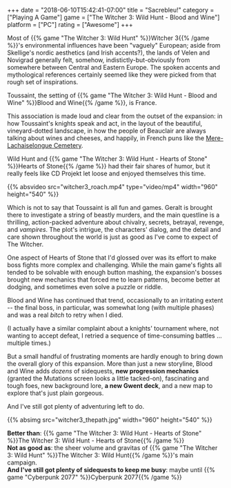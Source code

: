 +++
date = "2018-06-10T15:42:41-07:00"
title = "Sacrebleu!"
category = ["Playing A Game"]
game = ["The Witcher 3: Wild Hunt - Blood and Wine"]
platform = ["PC"]
rating = ["Awesome"]
+++

Most of {{% game "The Witcher 3: Wild Hunt" %}}Witcher 3{{% /game %}}'s environmental influences have been "vaguely" European; aside from Skellige's nordic aesthetics (and Irish accents?), the lands of Velen and Novigrad generally felt, somehow, indistictly-but-obviously from somewhere between Central and Eastern Europe.  The spoken accents and mythological references certainly seemed like they were picked from that rough set of inspirations.

Toussaint, the setting of {{% game "The Witcher 3: Wild Hunt - Blood and Wine" %}}Blood and Wine{{% /game %}}, is France.

This association is made loud and clear from the outset of the expansion: in how Toussaint's knights speak and act, in the layout of the beautiful, vineyard-dotted landscape, in how the people of Beauclair are always talking about wines and cheeses, and happily, in French puns like the <a href="http://witcher.wikia.com/wiki/M%C3%A8re-Lachaiselongue_Cemetery">Mere-Lachaiselongue Cemetery</a>.

Wild Hunt and {{% game "The Witcher 3: Wild Hunt - Hearts of Stone" %}}Hearts of Stone{{% /game %}} had their fair shares of humor, but it really feels like CD Projekt let loose and enjoyed themselves this time.

{{% absvideo src="witcher3_roach.mp4" type="video/mp4" width="960" height="540" %}}

Which is not to say that Toussaint is all fun and games.  Geralt is brought there to investigate a string of beastly murders, and the main questline is a thrilling, action-packed adventure about chivalry, secrets, betrayal, revenge, and <i>vampires</i>.  The plot's intrigue, the characters' dialog, and the detail and care shown throughout the world is just as good as I've come to expect of The Witcher.

One aspect of Hearts of Stone that I'd glossed over was its effort to make boss fights more complex and challenging.  While the main game's fights all tended to be solvable with enough button mashing, the expansion's bosses brought new mechanics that forced me to learn patterns, become better at dodging, and sometimes even solve a puzzle or riddle.

Blood and Wine has continued that trend, occasionally to an irritating extent -- the final boss, in particular, was somewhat long (with multiple phases) and was a real <i>bitch</i> to retry when I died.

(I actually have a similar complaint about a knights' tournament where, not wanting to accept defeat, I retried a sequence of time-consuming battles ... multiple times.)

But a small handful of frustrating moments are hardly enough to bring down the overall glory of this expansion.  More than just a new storyline, Blood and Wine adds <i>dozens</i> of sidequests, <b>new progression mechanics</b> (granted the Mutations screen looks a little tacked-on), fascinating and tough foes, new background lore, <b>a new Gwent deck</b>, and a new map to explore that's just plain gorgeous.

And I've still got plenty of adventuring left to do.

{{% absimg src="witcher3_thepath.jpg" width="960" height="540" %}}

<b>Better than</b>: {{% game "The Witcher 3: Wild Hunt - Hearts of Stone" %}}The Witcher 3: Wild Hunt - Hearts of Stone{{% /game %}}  
<b>Not as good as</b>: the sheer volume and gravitas of {{% game "The Witcher 3: Wild Hunt" %}}The Witcher 3: Wild Hunt{{% /game %}}'s main campaign.  
<b>And I've still got plenty of sidequests to keep me busy</b>: maybe until {{% game "Cyberpunk 2077" %}}Cyberpunk 2077{{% /game %}}
